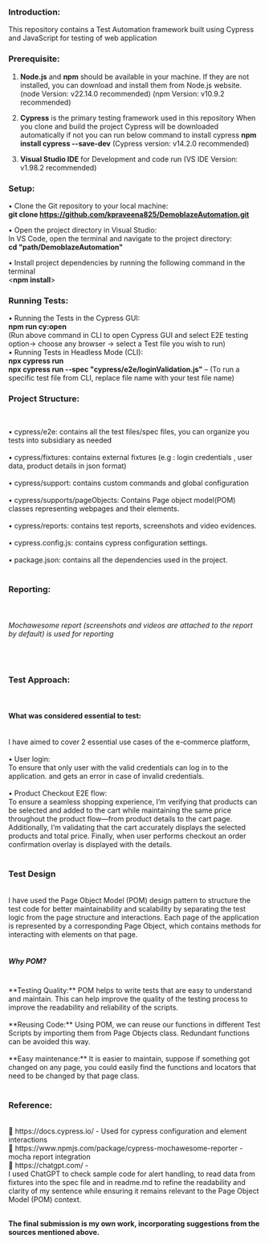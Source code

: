 <h3>Introduction:</h3>

This repository contains a Test Automation framework built using Cypress and JavaScript for testing of web application

<h3>Prerequisite:</h3> 

1.	**Node.js** and **npm** should be available in your machine. If they are not installed, you can download and install them from Node.js website.
(node Version: v22.14.0 recommended)
(npm Version: v10.9.2 recommended)

2.	**Cypress** is the primary testing framework used in this repository 
When you clone and build the project Cypress will be downloaded automatically if not you can run below command to install cypress
**npm install cypress --save-dev**
(Cypress version: v14.2.0 recommended)

3.	**Visual Studio IDE** for Development and code run 
(VS IDE Version: v1.98.2 recommended)

<h3>Setup:</h3>

•	Clone the Git repository to your local machine:<br>
                      **git clone https://github.com/kpraveena825/DemoblazeAutomation.git<br>**
           
•	Open the project directory in Visual Studio:<br>
                      In VS Code, open the terminal and navigate to the project directory:<br>
                      **cd "path/DemoblazeAutomation"<br>**
           
•	Install project dependencies by running the following command in the terminal<br>
                      <**npm install**><br>

<h3>Running Tests:</h3>

•	Running the Tests in the Cypress GUI:<br>
   **npm run cy:open** <br>
(Run above command in CLI to open Cypress GUI and select E2E testing option-> choose any browser -> select a Test file you wish to run) <br>
•	Running Tests in Headless Mode (CLI): <br>
            **npx cypress run** <br>
**npx cypress run --spec "cypress/e2e/loginValidation.js"** – (To run a specific test file from CLI, replace file name with your test file name) <br>

<h3>Project Structure:</h3><br>

•	cypress/e2e: contains all the test files/spec files, you can organize you tests into subsidiary as needed <br><br>
•	cypress/fixtures: contains external fixtures (e.g : login credentials , user data, product details in json format) <br><br>
•	cypress/support: contains custom commands and global configuration <br><br>
•	cypress/supports/pageObjects: Contains Page object model(POM) classes representing webpages and their elements. <br><br>
•	cypress/reports: contains test reports, screenshots and video evidences.<br><br>
•	cypress.config.js: contains cypress configuration settings.<br><br>
•	package.json: contains all the dependencies used in the project.<br><br>

<h3>Reporting:</h3> <br>
<h6>Mochawesome report (screenshots and videos are attached to the report by default) is used for reporting </h6><br>

<h3>Test Approach: </h3><br>
<h4>What was considered essential to test:</h4><br>
I have aimed to cover 2 essential use cases of the e-commerce platform, <br><br>
•	User login:<br>
 To ensure that only user with the valid credentials can log in to the application. and gets an error in case of invalid credentials. <br><br>
•	Product Checkout E2E flow: <br>
To ensure a seamless shopping experience, I’m verifying that products can be selected and added to the cart while maintaining the same price throughout the product flow—from product details to the cart page. Additionally, I’m validating that the cart accurately displays the selected products and total price. Finally, when user performs checkout an order confirmation overlay is displayed with the details.<br><br>


<h3>Test Design</h3><br>
I have used the Page Object Model (POM) design pattern to structure the test code for better maintainability and scalability by separating the test logic from the page structure and interactions. Each page of the application is represented by a corresponding Page Object, which contains methods for interacting with elements on that page.<br><br>

<h5>Why POM?</h5><br>
**Testing Quality:** POM helps to write tests that are easy to understand and maintain. This can help improve the quality of the testing process to improve the readability and reliability of the scripts.<br><br>
**Reusing Code:** Using POM, we can reuse our functions in different Test Scripts by importing them from Page Objects class. Redundant functions can be avoided this way. <br><br>
**Easy maintenance:** It is easier to maintain, suppose if something got changed on any page, you could easily find the functions and locators that need to be changed by that page class. <br><br>


<h3>Reference:</h3><br>
	https://docs.cypress.io/ - Used for cypress configuration and element interactions <br>
	https://www.npmjs.com/package/cypress-mochawesome-reporter - mocha report integration<br>
	https://chatgpt.com/ - <br>
I used ChatGPT to check sample code for alert handling, to read data from fixtures into the spec file and in readme.md to refine the readability and clarity of my sentence while ensuring it remains relevant to the Page Object Model (POM) context.<br><br>


**The final submission is my own work, incorporating suggestions from the sources mentioned above.**


